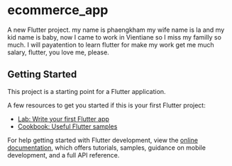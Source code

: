 # ecommerce_app

A new Flutter project.
my name is phaengkham my wife name is la and my kid name is baby, 
now I came to work in Vientiane so I miss my familly so much.
I will payatention to learn flutter for make my work get me much salary,
flutter, you love me, please. 

## Getting Started

This project is a starting point for a Flutter application.

A few resources to get you started if this is your first Flutter project:

- [Lab: Write your first Flutter app](https://docs.flutter.dev/get-started/codelab)
- [Cookbook: Useful Flutter samples](https://docs.flutter.dev/cookbook)

For help getting started with Flutter development, view the
[online documentation](https://docs.flutter.dev/), which offers tutorials,
samples, guidance on mobile development, and a full API reference.
